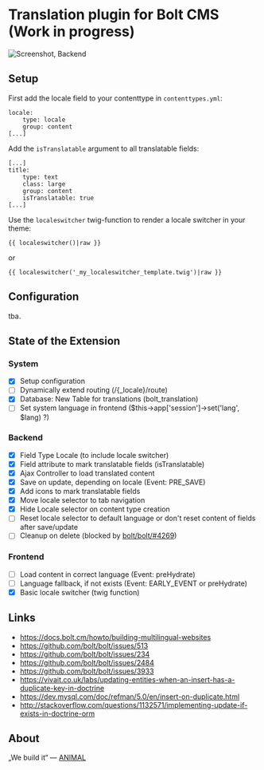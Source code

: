 # Translation plugin for Bolt CMS (Work in progress)

![Screenshot, Backend](https://cloud.githubusercontent.com/assets/343392/10799822/23900e48-7daf-11e5-86ad-c7f7730a0b13.png)

## Setup

First add the locale field to your contenttype in `contenttypes.yml`:

````
locale:
	type: locale
    group: content
[...]
````

Add the `isTranslatable` argument to all translatable fields:

````
[...]
title:
	type: text
	class: large
	group: content
	isTranslatable: true
[...]
````

Use the `localeswitcher` twig-function to render a locale switcher in your theme:

````
{{ localeswitcher()|raw }}
````
or
````
{{ localeswitcher('_my_localeswitcher_template.twig')|raw }}
````

## Configuration

tba.

## State of the Extension

### System

- [x] Setup configuration
- [ ] Dynamically extend routing (/{_locale}/route)
- [x] Database: New Table for translations (bolt_translation)
- [ ] Set system language in frontend ($this->app['session']->set('lang', $lang) ?)

### Backend

- [x] Field Type Locale (to include locale switcher)
- [x] Field attribute to mark translatable fields (isTranslatable)
- [x] Ajax Controller to load translated content
- [x] Save on update, depending on locale (Event: PRE_SAVE)
- [x] Add icons to mark translatable fields
- [x] Move locale selector to tab navigation
- [x] Hide Locale selector on content type creation
- [ ] Reset locale selector to default language or don't reset content of fields after save/update
- [ ] Cleanup on delete (blocked by [bolt/bolt/#4269](https://github.com/bolt/bolt/issues/4269))

### Frontend

- [ ] Load content in correct language (Event: preHydrate)
- [ ] Language fallback, if not exists (Event: EARLY_EVENT or preHydrate)
- [x] Basic locale switcher (twig function)

## Links

- https://docs.bolt.cm/howto/building-multilingual-websites
- https://github.com/bolt/bolt/issues/513
- https://github.com/bolt/bolt/issues/234
- https://github.com/bolt/bolt/issues/2484
- https://github.com/bolt/bolt/issues/3933
- https://vivait.co.uk/labs/updating-entities-when-an-insert-has-a-duplicate-key-in-doctrine
- https://dev.mysql.com/doc/refman/5.0/en/insert-on-duplicate.html
- http://stackoverflow.com/questions/1132571/implementing-update-if-exists-in-doctrine-orm


## About

„We build it“ — [ANIMAL](http://animal.at)
